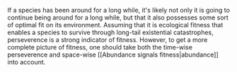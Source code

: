 ---
---

If a species has been around for a long while, it's likely not only it is going to continue being around for a long while, but that it also possesses some sort of optimal fit on its environment. Assuming that it is ecological fitness that enables a species to survive through long-tail existential catastrophes, perseverence is a strong indicator of fitness. However, to get a more complete picture of fitness, one should take both the time-wise perseverence and space-wise [[Abundance signals fitness|abundance]] into account.